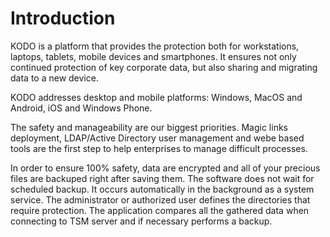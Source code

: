# Introduction

KODO is a platform that provides the protection both for workstations, laptops, tablets, mobile devices and smartphones. It ensures not only continued protection of key corporate data, but also sharing and migrating data to a new device.

KODO addresses desktop and mobile platforms: Windows, MacOS and Android, iOS and Windows Phone.

The safety and manageability are our biggest priorities. Magic links deployment, LDAP/Active Directory user management and webe based tools are the first step to help enterprises to manage difficult processes.

In order to ensure 100% safety, data are encrypted and all of your precious files are backuped right after saving them. The software does not wait for scheduled backup. It occurs automatically in the background as a system service. The administrator or authorized user defines the directories that require protection. The application compares all the gathered data when connecting to TSM server and if necessary performs a backup.

